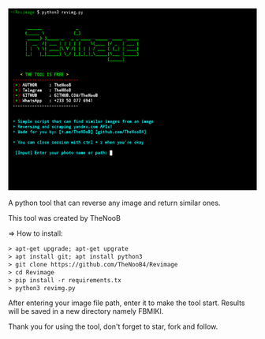 # <p align="center">
<a href="#"><img title="Welcome to Reverse imaging" src="https://raw.githubusercontent.com/TheNooB4/Revimage/main/Screenshot_20220823-104148.png"></a>
</p>
A python tool that can reverse any image and return similar ones.

This tool was created by TheNooB

  => How to install:

    > apt-get upgrade; apt-get upgrate
    > apt install git; apt install python3
    > git clone https://github.com/TheNooB4/Revimage
    > cd Revimage
    > pip install -r requirements.tx
    > python3 revimg.py

After entering your image file path, enter it to make the tool start.
Results will be saved in a new directory namely FBMIKI.

 Thank you for using the tool, don't forget to star, fork and follow.
 
